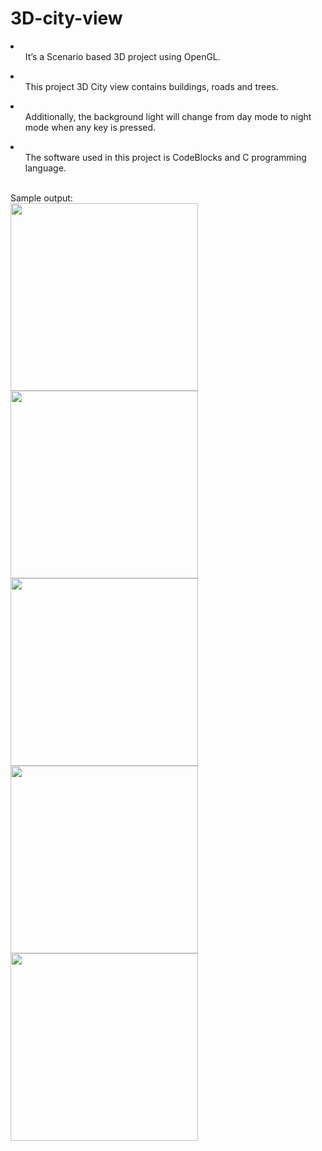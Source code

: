 # 3D-city-view

<li>
  <ul>It’s a Scenario based 3D project using OpenGL.</ul>
</li><li><ul>This project 3D City view contains buildings, roads and trees. </ul>
</li><li>  <ul>Additionally, the background light will change from day mode to night mode when any key is pressed.</ul>
</li><li>  <ul>The software used in this project is CodeBlocks and C programming language.</ul>
</li>
<br>
Sample output:
<br>
<img src="https://github.com/ShreyaMPadmashali/3D-city-view/blob/main/output-screenshot/s2.png" width="300" height="300">
<img src="https://github.com/ShreyaMPadmashali/3D-city-view/blob/main/output-screenshot/s3.png" width="300" height="300">
<img src="https://github.com/ShreyaMPadmashali/3D-city-view/blob/main/output-screenshot/s4.png" width="300" height="300">
<img src="https://github.com/ShreyaMPadmashali/3D-city-view/blob/main/output-screenshot/s5.png" width="300" height="300">
<img src="https://github.com/ShreyaMPadmashali/3D-city-view/blob/main/output-screenshot/s6.png" width="300" height="300">

